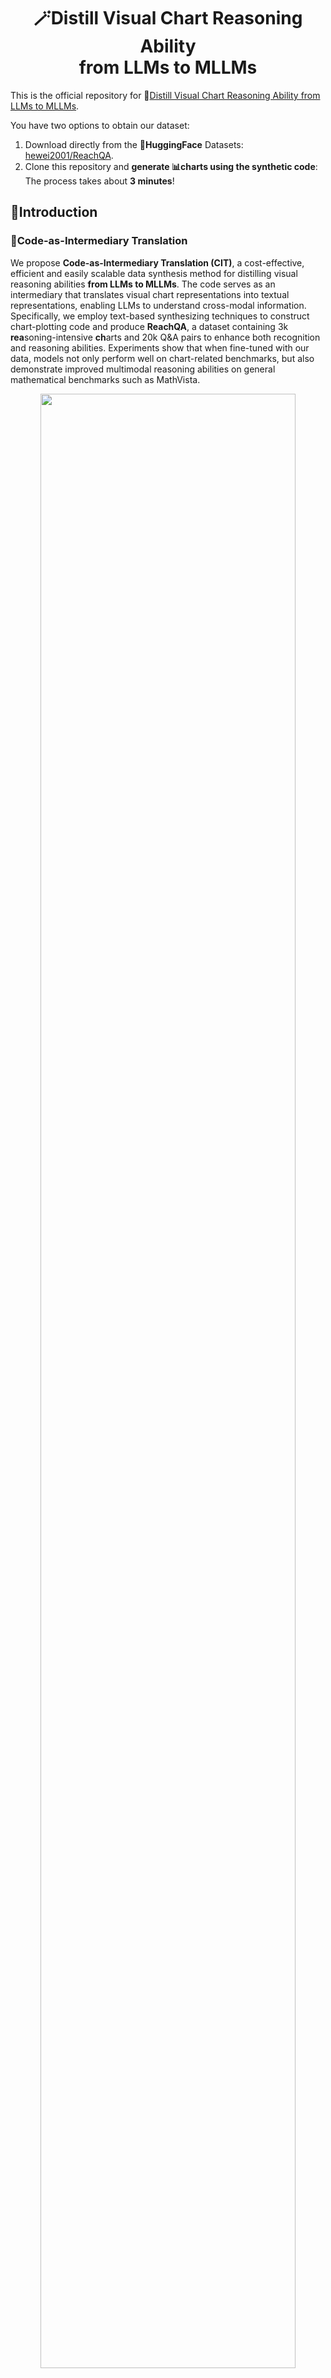 <div align=center><h1>
    🪄Distill Visual Chart Reasoning Ability<br>
    from LLMs to MLLMs
</h1></div>

This is the official repository for 📃[Distill Visual Chart Reasoning Ability from LLMs to MLLMs](https://arxiv.org/abs/2410.18798).

You have two options to obtain our dataset:

1. Download directly from the 🤗**HuggingFace** Datasets: [hewei2001/ReachQA](https://huggingface.co/datasets/hewei2001/ReachQA).
2. Clone this repository and **generate 📊charts using the synthetic code**: The process takes about **3 minutes**!

## 📖Introduction

### 🔮Code-as-Intermediary Translation

We propose **Code-as-Intermediary Translation (CIT)**, a cost-effective, efficient and easily scalable data synthesis method for distilling visual reasoning abilities **from LLMs to MLLMs**.  The code serves as an intermediary that translates visual chart representations into textual representations, enabling LLMs to understand cross-modal information. Specifically, we employ text-based synthesizing techniques to construct chart-plotting code and produce **ReachQA**, a dataset containing 3k **rea**soning-intensive **ch**arts and 20k Q&A pairs to enhance both recognition and reasoning abilities.  Experiments show that when fine-tuned with our data, models not only perform well on chart-related benchmarks, but also demonstrate improved multimodal reasoning abilities on general mathematical benchmarks such as MathVista.

<div align=center><img src="./assets/ReachQA.jpg" width="90%" /></div>

> Figure: Overview of the CIT method for synthesizing multimodal instruction data. The process begins with **33 seed codes** and generates plot codes across various chart types, topics, and complexity levels through the Self-Instruct and Evol-Instruct stages. The chart set and instruction set are constructed bi-directionally, and the final filtered data yields ReachQA, a dataset for distilling visual chart reasoning abilities from LLMs to MLLMs.

### 📈ReachQA

> Table: Comparison of existing chart-related datasets across **three properties**. Only the chart question-answering (CQA) task is considered, despite some datasets having multiple tasks. Abbreviations: Vis.=visual, Comp.=complexity, Temp.=template, Refer.=Reference, Reas.=reasoning, Rat.=rationale, Annot.=annotation and Scal.=scalable.

<div align=center><img src="./assets/Compare.png" width="90%" /></div>

> Table: ReachQA dataset statistics. Question and answer lengths are calculated based on the GPT-4o tokenizer.

<div align=center><img src="./assets/statistics.png" width="40%" /></div>

## 🛠Install

1. For dataset usage:
```bash
git clone https://github.com/hewei2001/ReachQA.git
cd ReachQA
conda create -n ReachQA_data python=3.10 -y
conda activate ReachQA_data

pip install -r requirements_data.txt
pip install lmdeploy # Optional, for MLLM filter
```

2. For training / evaluation usage:
```Shell
git clone https://github.com/hewei2001/ReachQA.git
cd ReachQA
conda create -n ReachQA_train python=3.10 -y
conda activate ReachQA_train

git clone https://github.com/modelscope/swift.git
cd swift
pip install -e '.[llm]'
pip install timm
```

## 🌳Project Structure

```
ReachQA
 ├── assets
 ├── data
 │   ├── reachqa_seed
 │   ├── reachqa_test
 │   └── reachqa_train
 ├── scripts
 │   ├── data
 │   ├── eval
 │   ├── filter
 │   └── train
 ├── utils
 │   ├── chart_notes.py
 │   ├── openai_utils.py
 │   └── __init__.py
 ├── batch_filter_image.py
 ├── batch_filter_QA.py
 ├── openai_generate_code.py
 ├── openai_generate_QA.py
 ├── openai_llm_evaluation.py
 ├── swift_infer_dataset.py
 ├── requirements_data.txt
 └── README.md
```
| File                     | Description                                |
|--------------------------|--------------------------------------------|
| assets/                  | Folder for project-related resources       |
| data/                    | Folder for dataset storage                 |
| scripts/                 | Folder for scripts to run |
| utils/                   | Folder for utility functions               |
| batch_filter_QA.py      | Code for filtering Q&A with MLLMs |
| batch_filter_image.py    | Code for filtering images with MLLMs |
| openai_generate_QA.py    | Code for synthesizing Q&A |
| openai_generate_code.py  | Code for synthesizing code for charts |
| openai_llm_evaluation.py | Code for LLM-as-a-Jugde evaluation |

## ⏩️Quick Start

1. **Obtain ReachQA dataset in 3 minutes:**

```bash
cd ReachQA
conda activate ReachQA_data

python ./data/reachqa_train/execute_code.py \
	--code_dir ./data/reachqa_train/code/ \
	--image_dir ./data/reachqa_train/images/ 
	
python ./data/reachqa_test/execute_code.py 
	--code_dir ./data/reachqa_test/code/ \
	--image_dir ./data/reachqa_test/images/ 
```

2. **Data Construction with CIT:**

Before generating, the parameters in the `scripts/` should be modified!

```bash
cd ReachQA
conda activate ReachQA_data

# Generate code
bash ./scripts/data/run_openai_generate_code.sh

# Execute code and generate images
python ./data/reachqa_train/execute_code.py \
	--code_dir ./data/reachqa_train/all_code/ \
	--image_dir ./data/reachqa_train/all_images/ 

# Filter images
bash ./scripts/filter/run_rating_images.sh
python ./data/reachqa_train/filter_rated_image.py \
	--data_dir ./data/reachqa_train/

# Generate QA
bash ./scripts/data/run_openai_generate_QA.sh

# Filter QA
bash ./scripts/filter/run_rating_QA.sh
python ./data/reachqa_train/filter_rated_QA.py \
	--data_dir ./data/reachqa_train/
```

3. **Training / Inference / Evaluation:**

Before training, the JSON instruction file needs to be processed into **Swift format**!

For the specific format, refer to the [Official Swift Documentation](https://github.com/modelscope/ms-swift/tree/main).
```bash
cd ReachQA
conda activate ReachQA_train

# Swift format
cd ./data/reachqa_train/
python process_to_swift_internvl.py

# Training
cd ../..
bash ./scripts/train/internvl2_lora.sh

# Inference
bash ./scripts/eval/infer_InternVL2-8B.sh

# Evaluation
bash ./scripts/eval/run_openai_evaluation.sh
```
## 🌟Main Results

> Table: Evaluation results on seven benchmarks. Details for these benchmarks and models are presented in § 4.1. The best performance for each category and task is in **bold**. The percentage of performance improvements compared to the vanilla model is denoted by (↑).

<div align=center><img src="./assets/results.png" width="90%" /></div>

---

<div align=center><img src="./assets/attention.png" width="90%" /></div>

> Figure: An example of **attention visualization** from the ChartQA dataset. The top row shows the results from the vanilla LLaVA-Next-Llama3-8B model, while the bottom row displays the results from our fine-tuned model. For each output, we present the attention distribution (highlighted zones) at **three key steps**, calculated by averaging the attention values of all tokens in each step.

## 📧Contact

If you have any questions, please feel free to reach us at [whe23@m.fudan.edu.cn](mailto:whe23@m.fudan.edu.cn).

## 🔎Citation

If you find our work helpful or relevant to your research, please kindly cite our paper:

```
@article{he2024distill,
      title={Distill Visual Chart Reasoning Ability from LLMs to MLLMs}, 
      author={He, Wei and Xi, Zhiheng and Zhao, Wanxu and Fan, Xiaoran and Ding, Yiwen and Shan, Zifei and Gui, Tao and Zhang, Qi and Huang, Xuan-Jing},
      journal={arXiv preprint arXiv:2410.18798},
      year={2024}
}
```
